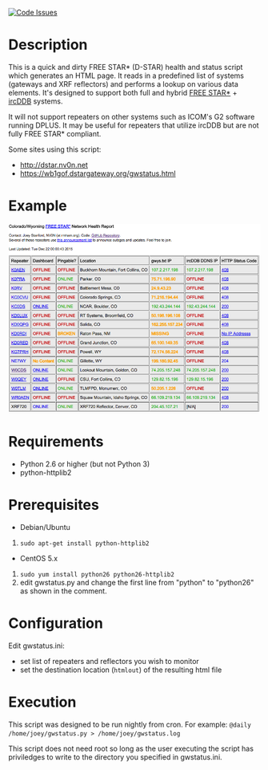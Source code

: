 [![Code Issues](https://www.quantifiedcode.com/api/v1/project/ba02492aeb5041229b85085fdd049e51/badge.svg)](https://www.quantifiedcode.com/app/project/ba02492aeb5041229b85085fdd049e51)

Description
===========

This is a quick and dirty FREE STAR* (D-STAR) health and status script which generates an HTML page. It reads in a predefined list of systems (gateways and XRF reflectors) and performs a lookup on various data elements. It's designed to support both full and hybrid [FREE STAR\*](http://va3uv.com/freestar.htm) + [ircDDB](http://ircddb.net) systems.

It will not support repeaters on other systems such as ICOM's G2 software running DPLUS. It may be useful for repeaters that utilize ircDDB but are not fully FREE STAR* compliant.

Some sites using this script:
 * http://dstar.nv0n.net
 * https://wb1gof.dstargateway.org/gwstatus.html

Example
=======
![Example Screenshot](https://github.com/RMHAM/dstar-gateway-status/blob/master/screenshot.png)

Requirements
============

 * Python 2.6 or higher (but not Python 3)
 * python-httplib2

Prerequisites
=============

 * Debian/Ubuntu
  1. `sudo apt-get install python-httplib2`
 * CentOS 5.x
  1. `sudo yum install python26 python26-httplib2`
  2. edit gwstatus.py and change the first line from "python" to "python26" as shown in the comment.

Configuration
=============
Edit gwstatus.ini:
 * set list of repeaters and reflectors you wish to monitor
 * set the destination location (`htmlout`) of the resulting html file

Execution
=========
This script was designed to be run nightly from cron. For example: `@daily /home/joey/gwstatus.py > /home/joey/gwstatus.log`

This script does not need root so long as the user executing the script has priviledges to write to the directory you specified in gwstatus.ini.
